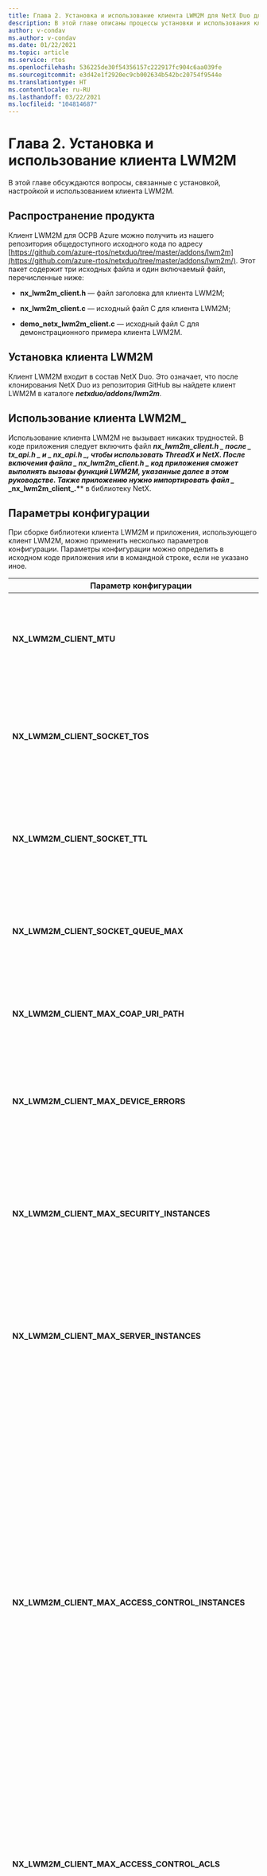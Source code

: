 ```yaml
---
title: Глава 2. Установка и использование клиента LWM2M для NetX Duo для ОСРВ
description: В этой главе описаны процессы установки и использования клиента LWM2M для NetX Duo для ОСРВ.
author: v-condav
ms.author: v-condav
ms.date: 01/22/2021
ms.topic: article
ms.service: rtos
ms.openlocfilehash: 536225de30f54356157c222917fc904c6aa039fe
ms.sourcegitcommit: e3d42e1f2920ec9cb002634b542bc20754f9544e
ms.translationtype: HT
ms.contentlocale: ru-RU
ms.lasthandoff: 03/22/2021
ms.locfileid: "104814687"
---
```

# <a name="chapter-2--installation-and-use-of-lwm2m-client"></a>Глава 2. Установка и использование клиента LWM2M

В этой главе обсуждаются вопросы, связанные с установкой, настройкой и использованием клиента LWM2M.

## <a name="product-distribution"></a>Распространение продукта

Клиент LWM2M для ОСРВ Azure можно получить из нашего репозитория общедоступного исходного кода по адресу [https://github.com/azure-rtos/netxduo/tree/master/addons/lwm2m](https://github.com/azure-rtos/netxduo/tree/master/addons/lwm2m/). Этот пакет содержит три исходных файла и один включаемый файл, перечисленные ниже:

* **nx\_lwm2m\_client.h** — файл заголовка для клиента LWM2M;

* **nx\_lwm2m\_client.c** — исходный файл C для клиента LWM2M;

* **demo\_netx\_lwm2m\_client.c** — исходный файл C для демонстрационного примера клиента LWM2M.

## <a name="lwm2m-client-installation"></a>Установка клиента LWM2M

Клиент LWM2M входит в состав NetX Duo. Это означает, что после клонирования NetX Duo из репозитория GitHub вы найдете клиент LWM2M в каталоге ***netxduo/addons/lwm2m***.

## <a name="using-lwm2m_client"></a>Использование клиента LWM2M\_

Использование клиента LWM2M не вызывает никаких трудностей. В коде приложения следует включить файл ***nx\_lwm2m\_client.h* *_ после _* _tx\_api.h_ *_ и _* _nx\_api.h_ *_, чтобы использовать ThreadX и NetX. После включения файла _* _nx\_lwm2m\_client.h_ *_ код приложения сможет выполнять вызовы функций LWM2M, указанные далее в этом руководстве. Также приложению нужно импортировать файл _* _nx\_lwm2m\_client\_.\**** в библиотеку NetX.

## <a name="configuration-options"></a>Параметры конфигурации

При сборке библиотеки клиента LWM2M и приложения, использующего клиент LWM2M, можно применить несколько параметров конфигурации. Параметры конфигурации можно определить в исходном коде приложения или в командной строке, если не указано иное.

| Параметр&nbsp;конфигурации | Описание |
| --- | --- |
| **NX\_LWM2M\_CLIENT\_MTU** | Определяет максимальный размер сообщения CoAP, включая заголовки IP и UDP. Значение по умолчанию — 1280. |
| **NX\_LWM2M\_CLIENT\_SOCKET\_TOS** | Тип требуемой службы для LwM2M UDP. По умолчанию это значение определено как NX\_IP\_NORMAL для указания обычной службы IP-пакетов. |
| **NX\_LWM2M\_CLIENT\_SOCKET\_TTL** | Указывает число маршрутизаторов, которые может пройти пакет, прежде чем его передача будет отменена. Значение по умолчанию — 0x80. |
| **NX\_LWM2M\_CLIENT\_SOCKET\_QUEUE\_MAX** | Определяет максимальную глубину для очереди получения. По умолчанию задано значение 4. |
| **NX\_LWM2M\_CLIENT\_MAX\_COAP\_URI\_PATH** | Определяет максимальную длину для параметра CoAP Uri-Path. По умолчанию задано значение 32. |
| **NX\_LWM2M\_CLIENT\_MAX\_DEVICE\_ERRORS** | Указывает максимальное количество кодов ошибок, хранящихся в объекте устройства. Значение по умолчанию: 8. |
| **NX\_LWM2M\_CLIENT\_MAX\_SECURITY\_INSTANCES** | Указывает максимальное число экземпляров объекта безопасности. По умолчанию имеет значение 2, чтобы поддерживать сервер начальной загрузки и стандартный сервер. |
| **NX\_LWM2M\_CLIENT\_MAX\_SERVER\_INSTANCES** | Указывает максимальное число экземпляров объекта сервера. По умолчанию имеет значение 1, чтобы поддерживать один стандартный сервер. |
| **NX\_LWM2M\_CLIENT\_MAX\_ACCESS\_CONTROL\_INSTANCES** | Указывает максимальное число экземпляров службы контроля доступа. По умолчанию имеет значение 0. При этом контроль доступа отключен. Если приложение поддерживает несколько серверов LWM2M, максимальное число экземпляров управления доступом должно совпадать с максимальным числом экземпляров объектов, которые будет поддерживать клиент LWM2M, так как для каждого экземпляра объекта (за исключением экземпляров объекта безопасности) должен быть создан один экземпляр управления доступом. |
| **NX\_LWM2M\_CLIENT\_MAX\_ACCESS\_CONTROL\_ACLS** | Указывает максимальное количество ресурсов ACL на каждый экземпляр службы контроля доступа. Значение по умолчанию — 4. |
| **NX\_LWM2M\_CLIENT\_MAX\_NOTIFICATIONS** | Указывает максимальное количество уведомлений, которые будет поддерживать клиент LWM2M. Сервер LWM2M может устанавливать уведомления для объектов, экземпляров объектов и ресурсов. Значение по умолчанию: 8. |
| **NX\_LWM2M\_CLIENT\_MAX\_RESOURCES** | Указывает максимальное количество ресурсов на объект. Значение по умолчанию: 32. |
| **NX\_LWM2M\_CLIENT\_MAX\_MULTIPLE\_RESOURCES** | Указывает максимальное число экземпляров ресурсов при поддержке нескольких ресурсов. Значение по умолчанию: 8. |
| **NX\_LWM2M\_CLIENT\_BOOTSTRAP\_IDLE\_TIMER** | Указывает максимальное время ожидания запросов сервера начальной загрузки при запуске сеанса начальной загрузки перед прерыванием сеанса. Значение по умолчанию — 60 секунд. |
| **NX\_LWM2M\_CLIENT\_DTLS\_START\_TIMEOUT** | Указывает максимальное время ожидания для завершения подтверждения DTLS. Значение по умолчанию - 30 секунды. |
| **NX\_LWM2M\_CLIENT\_DTLS\_END\_TIMEOUT** | Указывает максимальное время ожидания для завершения работы DTLS. Значение по умолчанию — 5 секунд. |
| **NX\_LWM2M\_CLIENT\_SECURITY\_MAX\_SERVER\_URI** | Указывает максимальную длину URI сервера, включая завершающий нуль-символ. Значение по умолчанию — 128. |
| **NX\_LWM2M\_CLIENT\_SECURITY\_MAX\_PUBLIC\_KEY\_OR\_IDENTITY** | Задает максимальную длину открытого ключа или удостоверения для DTLS. Значение по умолчанию — 128. |
| **NX\_LWM2M\_CLIENT\_SECURITY\_MAX\_SERVER\_PUBLIC\_KEY** | Указывает максимальную длину открытого ключа сервера для DTLS. Значение по умолчанию — 128. |
| **NX\_LWM2M\_CLIENT\_SECURITY\_MAX\_SECRET\_KEY** | Указывает максимальную длину закрытого ключа для DTLS. Значение по умолчанию — 128. |
| **NX\_LWM2M\_CLIENT\_HOLD\_OFF** | Указывает количество секунд ожидания перед инициацией начальной загрузки. Значение по умолчанию — 1 секунда. |
| **NX\_LWM2M\_CLIENT\_LIFE\_TIME** | Указывает количество секунд для времени существования регистрации. Значение по умолчанию — 600 секунд. |
